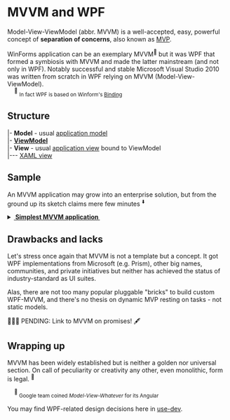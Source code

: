 # MVVM and WPF

Model-View-ViewModel (abbr. MVVM) is a well-accepted, easy, powerful concept of __separation of concerns__, also known as [MVP](https://martinfowler.com/eaaDev/uiArchs.html).

WinForms application can be an exemplary MVVM<sup>:wrench:</sup> but it was WPF that formed a symbiosis with MVVM and made the latter mainstream (and not only in WPF). Notably successful and stable Microsoft Visual Studio&nbsp;2010 was written from scratch in WPF relying on MVVM (Model-View-ViewModel).\
&nbsp;&nbsp;&nbsp;&nbsp;<sup>:wrench:</sup>&nbsp;<sub>In fact WPF is based on Winform's [Binding](https://learn.microsoft.com/en-us/dotnet/api/system.windows.forms.binding)</sub>

## Structure

|- __Model__  - usual [application model](../../../software-parts/app_model.md)\
|- [__ViewModel__](readme+/wpf_mvvm-viewmodel.md)\
|- __View__ - usual [application view](../../../software-parts/app_view.md) bound to ViewModel\
|--- [XAML view](../readme+/wpf-xaml_view.md)

## Sample

An MVVM application may grow into an enterprise solution, but from the ground up its sketch claims mere few minutes&nbsp;<sup>:arrow_down:</sup>

<details>
<summary><b><ins>&nbsp;Simplest MVVM application&nbsp;</ins></b></summary>
&nbsp;

![sketch of WPF app](../_rsc/images/wpf_app-sketch.jpg)

<sup>:arrow_down:</sup>&nbsp;<sub>Project of Microsoft Visual Studio</sub>
</details>

## Drawbacks and lacks

Let's stress once again that MVVM is not a template but a concept. It got  WPF implementations from Microsoft (e.g. Prism), other big names, communities, and private initiatives but neither has achieved the status of industry-standard as UI suites.

Alas, there are not too many popular pluggable "bricks" to build custom WPF-MVVM, and there's no thesis on dynamic MVP resting on tasks - not static models.

🚧🚧🚧 PENDING: Link to MVVM on promises! 🖋️

## Wrapping up

MVVM has been widely established but is neither a golden nor universal section. On call of peculiarity or creativity any other, even monolithic, form is legal.&nbsp;<sup>:triangular_ruler:</sup>

&nbsp;&nbsp;&nbsp;&nbsp;<sup>:triangular_ruler:</sup><sub>&nbsp;Google team coined *Model-View-Whatever* for its Angular</sub>

You may find WPF-related design decisions here in [use-dev](../../../../../../../../use-dev/).

